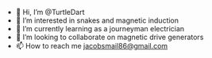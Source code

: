 - 👋 Hi, I’m @TurtleDart
- 👀 I’m interested in snakes and magnetic induction 
- 🌱 I’m currently learning as a journeyman electrician
- 💞️ I’m looking to collaborate on magnetic drive generators 
- 📫 How to reach me jacobsmail86@gmail.com

<!---
TurtleDart/TurtleDart is a ✨ special ✨ repository because its `README.md` (this file) appears on your GitHub profile.
You can click the Preview link to take a look at your changes.
--->
